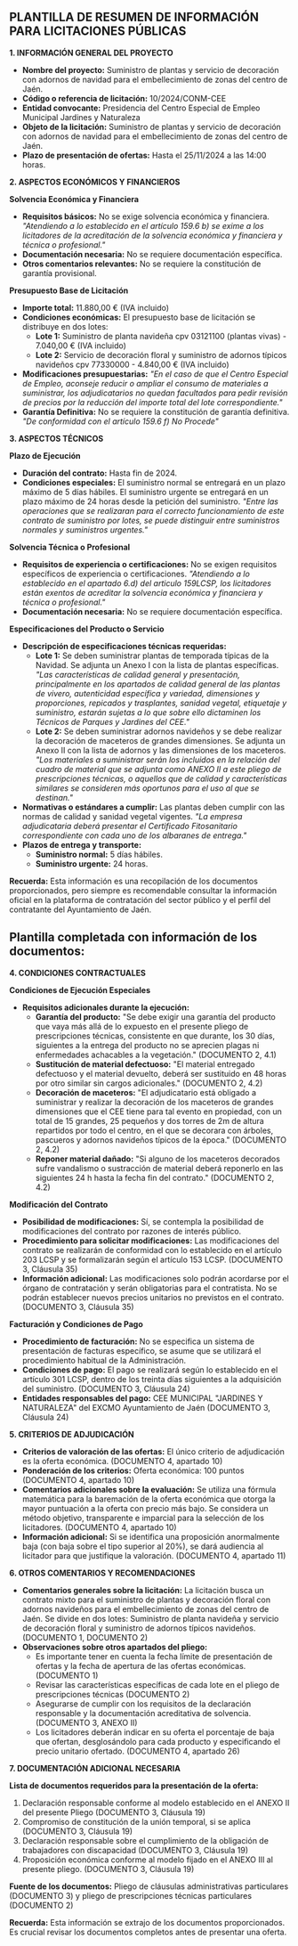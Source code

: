 ## PLANTILLA DE RESUMEN DE INFORMACIÓN PARA LICITACIONES PÚBLICAS

**1. INFORMACIÓN GENERAL DEL PROYECTO**

* **Nombre del proyecto:** Suministro de plantas y servicio de decoración con adornos de navidad para el embellecimiento de zonas del centro de Jaén.
* **Código o referencia de licitación:** 10/2024/CONM-CEE
* **Entidad convocante:** Presidencia del Centro Especial de Empleo Municipal Jardines y Naturaleza
* **Objeto de la licitación:** Suministro de plantas y servicio de decoración con adornos de navidad para el embellecimiento de zonas del centro de Jaén.
* **Plazo de presentación de ofertas:** Hasta el 25/11/2024 a las 14:00 horas.

**2. ASPECTOS ECONÓMICOS Y FINANCIEROS**

**Solvencia Económica y Financiera**

* **Requisitos básicos:** No se exige solvencia económica y financiera. *"Atendiendo a lo establecido en el artículo 159.6 b) se exime a los licitadores de la acreditación de la solvencia económica y financiera y técnica o profesional."*
* **Documentación necesaria:** No se requiere documentación específica.
* **Otros comentarios relevantes:** No se requiere la constitución de garantía provisional.

**Presupuesto Base de Licitación**

* **Importe total:** 11.880,00 € (IVA incluido)
* **Condiciones económicas:** El presupuesto base de licitación se distribuye en dos lotes:
    * **Lote 1:** Suministro de planta navideña cpv 03121100 (plantas vivas) - 7.040,00 € (IVA incluido)
    * **Lote 2:** Servicio de decoración floral y suministro de adornos típicos navideños cpv 77330000 - 4.840,00 € (IVA incluido)
* **Modificaciones presupuestarias:** *"En el caso de que el Centro Especial de Empleo, aconseje reducir o ampliar el consumo de materiales a suministrar, los adjudicatarios no quedan facultados para pedir revisión de precios por la reducción del importe total del lote correspondiente."* 
* **Garantía Definitiva:** No se requiere la constitución de garantía definitiva. *"De conformidad con el artículo 159.6 f) No Procede"*

**3. ASPECTOS TÉCNICOS**

**Plazo de Ejecución**

* **Duración del contrato:** Hasta fin de 2024. 
* **Condiciones especiales:** El suministro normal se entregará en un plazo máximo de 5 días hábiles. El suministro urgente se entregará en un plazo máximo de 24 horas desde la petición del suministro. *"Entre las operaciones que se realizaran para el correcto funcionamiento de este contrato de suministro por lotes, se puede distinguir entre suministros normales y suministros urgentes."*

**Solvencia Técnica o Profesional**

* **Requisitos de experiencia o certificaciones:** No se exigen requisitos específicos de experiencia o certificaciones. *"Atendiendo a lo establecido en el apartado 6.d) del articulo 159LCSP, los licitadores están exentos de acreditar la solvencia económica y financiera y técnica o profesional."*
* **Documentación necesaria:** No se requiere documentación específica.

**Especificaciones del Producto o Servicio**

* **Descripción de especificaciones técnicas requeridas:**
    * **Lote 1:**  Se deben suministrar plantas de temporada típicas de la Navidad. Se adjunta un Anexo I con la lista de plantas específicas. *"Las características de calidad general y presentación, principalmente en los apartados de calidad general de las plantas de vivero, autenticidad específica y variedad, dimensiones y proporciones, repicados y trasplantes, sanidad vegetal, etiquetaje y suministro, estarán sujetas a lo que sobre ello dictaminen los Técnicos de Parques y Jardines del CEE."* 
    * **Lote 2:** Se deben suministrar adornos navideños y se debe realizar la decoración de maceteros de grandes dimensiones. Se adjunta un Anexo II con la lista de adornos y las dimensiones de los maceteros. *"Los materiales a suministrar serán los incluidos en la relación del cuadro de material que se adjunta como ANEXO II a este pliego de prescripciones técnicas, o aquellos que de calidad y características similares se consideren más oportunos para el uso al que se destinan."*
* **Normativas o estándares a cumplir:** Las plantas deben cumplir con las normas de calidad y sanidad vegetal vigentes. *"La empresa adjudicataria deberá presentar el Certificado Fitosanitario correspondiente con cada uno de los albaranes de entrega."*
* **Plazos de entrega y transporte:**
    * **Suministro normal:** 5 días hábiles.
    * **Suministro urgente:** 24 horas. 

**Recuerda:** Esta información es una recopilación de los documentos proporcionados, pero siempre es recomendable consultar la información oficial en la plataforma de contratación del sector público y el perfil del contratante del Ayuntamiento de Jaén. 


## Plantilla completada con información de los documentos:

**4. CONDICIONES CONTRACTUALES**

**Condiciones de Ejecución Especiales**
* **Requisitos adicionales durante la ejecución:**
    * **Garantía del producto:** "Se debe exigir una garantía del producto que vaya más allá de lo expuesto en el presente pliego de prescripciones técnicas, consistente en que durante, los 30 días, siguientes a la entrega del producto no se aprecien plagas ni enfermedades achacables a la vegetación."  (DOCUMENTO 2, 4.1)
    * **Sustitución de material defectuoso:** "El material entregado defectuoso y el material devuelto, deberá ser sustituido en 48 horas por otro similar sin cargos adicionales." (DOCUMENTO 2, 4.2)
    * **Decoración de maceteros:** "El adjudicatario está obligado a suministrar y realizar la decoración de los maceteros de grandes dimensiones que el CEE tiene para tal evento en propiedad, con un total de 15 grandes, 25 pequeños y dos torres de 2m de altura repartidos por todo el centro, en el que se decorara con árboles, pascueros y adornos navideños típicos de la época." (DOCUMENTO 2, 4.2) 
    * **Reponer material dañado:** "Si alguno de los maceteros decorados sufre vandalismo o sustracción de material deberá reponerlo en las siguientes 24 h hasta la fecha fin del contrato." (DOCUMENTO 2, 4.2)

**Modificación del Contrato**
* **Posibilidad de modificaciones:** Sí, se contempla la posibilidad de modificaciones del contrato por razones de interés público.
* **Procedimiento para solicitar modificaciones:**  Las modificaciones del contrato se realizarán de conformidad con lo establecido en el artículo 203 LCSP y se formalizarán según el artículo 153 LCSP. (DOCUMENTO 3, Cláusula 35) 
* **Información adicional:** Las modificaciones solo podrán acordarse por el órgano de contratación y serán obligatorias para el contratista. No se podrán establecer nuevos precios unitarios no previstos en el contrato. (DOCUMENTO 3, Cláusula 35)

**Facturación y Condiciones de Pago**
* **Procedimiento de facturación:**  No se especifica un sistema de presentación de facturas específico, se asume que se utilizará el procedimiento habitual de la Administración.
* **Condiciones de pago:** El pago se realizará según lo establecido en el artículo 301 LCSP, dentro de los treinta días siguientes a la adquisición del suministro.  (DOCUMENTO 3, Cláusula 24)
* **Entidades responsables del pago:** CEE MUNICIPAL "JARDINES Y NATURALEZA" del EXCMO Ayuntamiento de Jaén (DOCUMENTO 3, Cláusula 24)

**5. CRITERIOS DE ADJUDICACIÓN**

* **Criterios de valoración de las ofertas:** El único criterio de adjudicación es la oferta económica. (DOCUMENTO 4, apartado 10)
* **Ponderación de los criterios:** Oferta económica: 100 puntos (DOCUMENTO 4, apartado 10)
* **Comentarios adicionales sobre la evaluación:** Se utiliza una fórmula matemática para la baremación de la oferta económica que otorga la mayor puntuación a la oferta con precio más bajo. Se considera un método objetivo, transparente e imparcial para la selección de los licitadores. (DOCUMENTO 4, apartado 10)
* **Información adicional:** Si se identifica una proposición anormalmente baja (con baja sobre el tipo superior al 20%), se dará audiencia al licitador para que justifique la valoración. (DOCUMENTO 4, apartado 11)

**6. OTROS COMENTARIOS Y RECOMENDACIONES**

* **Comentarios generales sobre la licitación:** La licitación busca un contrato mixto para el suministro de plantas y decoración floral con adornos navideños para el embellecimiento de zonas del centro de Jaén. Se divide en dos lotes: Suministro de planta navideña y servicio de decoración floral y suministro de adornos típicos navideños. (DOCUMENTO 1, DOCUMENTO 2)
* **Observaciones sobre otros apartados del pliego:** 
    * Es importante tener en cuenta la fecha límite de presentación de ofertas y la fecha de apertura de las ofertas económicas. (DOCUMENTO 1)
    * Revisar las características específicas de cada lote en el pliego de prescripciones técnicas (DOCUMENTO 2)
    * Asegurarse de cumplir con los requisitos de la declaración responsable y la documentación acreditativa de solvencia. (DOCUMENTO 3, ANEXO II)
    * Los licitadores deberán indicar en su oferta el porcentaje de baja que ofertan, desglosándolo para cada producto y especificando el precio unitario ofertado. (DOCUMENTO 4, apartado 26)

**7. DOCUMENTACIÓN ADICIONAL NECESARIA**

**Lista de documentos requeridos para la presentación de la oferta:**

1. Declaración responsable conforme al modelo establecido en el ANEXO II del presente Pliego (DOCUMENTO 3, Cláusula 19)
2. Compromiso de constitución de la unión temporal, si se aplica (DOCUMENTO 3, Cláusula 19)
3. Declaración responsable sobre el cumplimiento de la obligación de trabajadores con discapacidad (DOCUMENTO 3, Cláusula 19)
4. Proposición económica conforme al modelo fijado en el ANEXO III al presente pliego. (DOCUMENTO 3, Cláusula 19)

**Fuente de los documentos:** Pliego de cláusulas administrativas particulares (DOCUMENTO 3) y pliego de prescripciones técnicas particulares (DOCUMENTO 2)

**Recuerda:** Esta información se extrajo de los documentos proporcionados. Es crucial revisar los documentos completos antes de presentar una oferta. 


